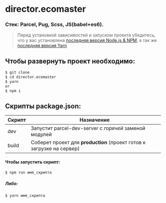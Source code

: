 # director.ecomaster
### Стек: Parcel, Pug, Scss, JS(babel+es6).

> Перед установкой зависимостей и запуском проекта убедитесь, что у вас установлена [последняя версия Node.js & NPM](https://nodejs.org/en/download/current/), а так же 
[последняя версия Yarn](https://yarnpkg.com/ru/docs/install)

##  Чтобы развернуть проект необходимо:
```sh
$ git clone 
$ cd director.ecomaster
$ yarn
or
$ npm i
```

## Скрипты package.json:

| Скрипт | Назначение |
| ------ | ------ |
| dev | Запустит parcel-dev-server с _горячей_ заменой модулей |
| build | Соберет проект для **production** (проект готов к загрузке на сервер) |

#### Чтобы запустить скрипт:
```sh
$ npm run имя_скрипта
```

##### Либо:
```sh
$ yarn имя_скрипта
```

